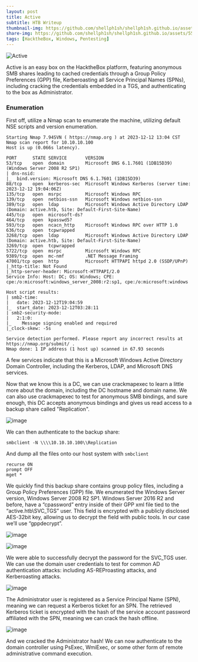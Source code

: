 ```yaml
---
layout: post
title: Active
subtitle: HTB Writeup
thumbnail-img: https://github.com/shellph1sh/shellph1sh.github.io/assets/55106700/7c2fbd6a-d6cd-4115-94bb-d4d95cc8f9dd
share-img: https://github.com/shellph1sh/shellph1sh.github.io/assets/55106700/7c2fbd6a-d6cd-4115-94bb-d4d95cc8f9dd
tags: [HacktheBox, Windows, Pentesting]
---
```


![Active](https://github.com/shellph1sh/shellph1sh.github.io/assets/55106700/7c2fbd6a-d6cd-4115-94bb-d4d95cc8f9dd)

Active is an easy box on the HacktheBox platform, featuring anonymous SMB shares leading to cached credentials through a Group Policy Preferences (GPP) file, Kerberoasting all Service Principal Names (SPNs), including cracking the credentials embedded in a TGS, and authenticating to the box as Administrator.

### Enumeration
First off, utilize a Nmap scan to enumerate the machine, utilizing default NSE scripts and version enumeration.

```
Starting Nmap 7.94SVN ( https://nmap.org ) at 2023-12-12 13:04 CST
Nmap scan report for 10.10.10.100
Host is up (0.066s latency).

PORT      STATE SERVICE       VERSION
53/tcp    open  domain        Microsoft DNS 6.1.7601 (1DB15D39) (Windows Server 2008 R2 SP1)
| dns-nsid: 
|_  bind.version: Microsoft DNS 6.1.7601 (1DB15D39)
88/tcp    open  kerberos-sec  Microsoft Windows Kerberos (server time: 2023-12-12 19:04:06Z)
135/tcp   open  msrpc         Microsoft Windows RPC
139/tcp   open  netbios-ssn   Microsoft Windows netbios-ssn
389/tcp   open  ldap          Microsoft Windows Active Directory LDAP (Domain: active.htb, Site: Default-First-Site-Name)
445/tcp   open  microsoft-ds?
464/tcp   open  kpasswd5?
593/tcp   open  ncacn_http    Microsoft Windows RPC over HTTP 1.0
636/tcp   open  tcpwrapped
3268/tcp  open  ldap          Microsoft Windows Active Directory LDAP (Domain: active.htb, Site: Default-First-Site-Name)
3269/tcp  open  tcpwrapped
5722/tcp  open  msrpc         Microsoft Windows RPC
9389/tcp  open  mc-nmf        .NET Message Framing
47001/tcp open  http          Microsoft HTTPAPI httpd 2.0 (SSDP/UPnP)
|_http-title: Not Found
|_http-server-header: Microsoft-HTTPAPI/2.0
Service Info: Host: DC; OS: Windows; CPE: cpe:/o:microsoft:windows_server_2008:r2:sp1, cpe:/o:microsoft:windows

Host script results:
| smb2-time: 
|   date: 2023-12-12T19:04:59
|_  start_date: 2023-12-12T03:28:11
| smb2-security-mode: 
|   2:1:0: 
|_    Message signing enabled and required
|_clock-skew: -5s

Service detection performed. Please report any incorrect results at https://nmap.org/submit/ .
Nmap done: 1 IP address (1 host up) scanned in 67.93 seconds
```


A few services indicate that this is a Microsoft Windows Active Directory Domain Controller, including the Kerberos, LDAP, and Microsoft DNS services.

Now that we know this is a DC, we can use crackmapexec to learn a little more about the domain, including the DC hostname and domain name. We can also use crackmapexec to test for anonymous SMB bindings, and sure enough, this DC accepts anonymous bindings and gives us read access to a backup share called "Replication".

![image](https://github.com/shellph1sh/shellph1sh.github.io/assets/55106700/189492e3-921c-49be-8bcc-3a9285a54cdf)



We can then authenticate to the backup share:


```
smbclient -N \\\\10.10.10.100\\Replication
```

And dump all the files onto our host system with `smbclient`

```
recurse ON
prompt OFF
mget *
```



We quickly find this backup share contains group policy files, including a Group Policy Preferences (GPP) file. We enumerated the Windows Server version, Windows Server 2008 R2 SP1. Windows Server 2016 R2 and before, have a “cpassword” entry inside of their GPP xml file tied to the “active.htb\SVC_TGS” user. This field is encrypted with a publicly disclosed AES-32bit key, allowing us to decrypt the field with public tools. In our case we’ll use “gppdecrypt”.

![image](https://github.com/shellph1sh/shellph1sh.github.io/assets/55106700/bef1cf04-b7a7-4113-b6f7-e83242539d0c)



![image](https://github.com/shellph1sh/shellph1sh.github.io/assets/55106700/7e9b7786-be26-4c59-912b-868932f6acd8)



We were able to successfully decrypt the password for the SVC_TGS user. We can use the domain user credentials to test for common AD authentication attacks: including AS-REProasting attacks, and Kerberoasting attacks.

![image](https://github.com/shellph1sh/shellph1sh.github.io/assets/55106700/f4f750d8-cecb-455f-99ea-adeaceaeeead)



The Administrator user is registered as a Service Principal Name (SPN), meaning we can request a Kerberos ticket for an SPN. The retrieved Kerberos ticket is encrypted with the hash of the service account password affiliated with the SPN, meaning we can crack the hash offline.

![image](https://github.com/shellph1sh/shellph1sh.github.io/assets/55106700/60ccaf04-5bee-4fce-b6d0-7bf275ccb741)



And we cracked the Administrator hash! We can now authenticate to the domain controller using PsExec, WmiExec, or some other form of remote administrative command execution.
